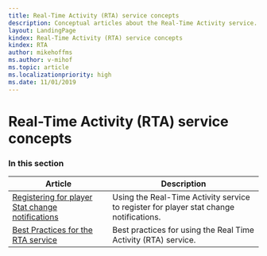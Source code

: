 ```yaml
---
title: Real-Time Activity (RTA) service concepts
description: Conceptual articles about the Real-Time Activity service.
layout: LandingPage
kindex: Real-Time Activity (RTA) service concepts
kindex: RTA
author: mikehoffms
ms.author: v-mihof
ms.topic: article
ms.localizationpriority: high
ms.date: 11/01/2019
---
```


# Real-Time Activity (RTA) service concepts


### In this section

| Article | Description |
|---------|-------------|
| [Registering for player Stat change notifications](live-register-for-stat-notifications.md) | Using the Real-Time Activity service to register for player stat change notifications. |
| [Best Practices for the RTA service](live-rta-best-practices.md) | Best practices for using the Real Time Activity (RTA) service. |

